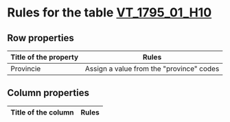 # Rules for the table [VT_1795_01_H10](https://github.com/cgueret/DataDump/blob/master/xls-marked/VT_1795_01_H10_marked.xls?raw=true)
## Row properties
| Title of the property | Rules |
| --------------------- |:-----:|
| Provincie | Assign a value from the "province" codes |
## Column properties
| Title of the column | Rules |
| --------------------- |:-----:|
